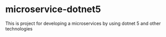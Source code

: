 # microservice-dotnet5
This is project for developing a microservices by using dotnet 5 and other technologies
